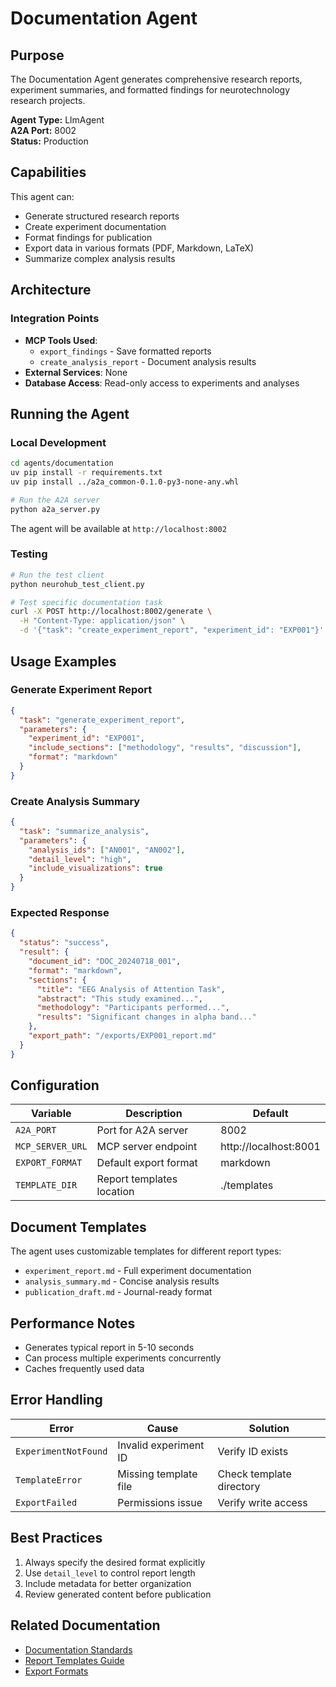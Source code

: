 # Documentation Agent

## Purpose

The Documentation Agent generates comprehensive research reports, experiment summaries, and formatted findings for neurotechnology research projects.

**Agent Type:** LlmAgent  
**A2A Port:** 8002  
**Status:** Production

## Capabilities

This agent can:
- Generate structured research reports
- Create experiment documentation
- Format findings for publication
- Export data in various formats (PDF, Markdown, LaTeX)
- Summarize complex analysis results

## Architecture

### Integration Points

- **MCP Tools Used**: 
  - `export_findings` - Save formatted reports
  - `create_analysis_report` - Document analysis results
- **External Services**: None
- **Database Access**: Read-only access to experiments and analyses

## Running the Agent

### Local Development

```bash
cd agents/documentation
uv pip install -r requirements.txt
uv pip install ../a2a_common-0.1.0-py3-none-any.whl

# Run the A2A server
python a2a_server.py
```

The agent will be available at `http://localhost:8002`

### Testing

```bash
# Run the test client
python neurohub_test_client.py

# Test specific documentation task
curl -X POST http://localhost:8002/generate \
  -H "Content-Type: application/json" \
  -d '{"task": "create_experiment_report", "experiment_id": "EXP001"}'
```

## Usage Examples

### Generate Experiment Report

```json
{
  "task": "generate_experiment_report",
  "parameters": {
    "experiment_id": "EXP001",
    "include_sections": ["methodology", "results", "discussion"],
    "format": "markdown"
  }
}
```

### Create Analysis Summary

```json
{
  "task": "summarize_analysis",
  "parameters": {
    "analysis_ids": ["AN001", "AN002"],
    "detail_level": "high",
    "include_visualizations": true
  }
}
```

### Expected Response

```json
{
  "status": "success",
  "result": {
    "document_id": "DOC_20240718_001",
    "format": "markdown",
    "sections": {
      "title": "EEG Analysis of Attention Task",
      "abstract": "This study examined...",
      "methodology": "Participants performed...",
      "results": "Significant changes in alpha band..."
    },
    "export_path": "/exports/EXP001_report.md"
  }
}
```

## Configuration

| Variable | Description | Default |
|----------|-------------|---------|
| `A2A_PORT` | Port for A2A server | 8002 |
| `MCP_SERVER_URL` | MCP server endpoint | http://localhost:8001 |
| `EXPORT_FORMAT` | Default export format | markdown |
| `TEMPLATE_DIR` | Report templates location | ./templates |

## Document Templates

The agent uses customizable templates for different report types:
- `experiment_report.md` - Full experiment documentation
- `analysis_summary.md` - Concise analysis results
- `publication_draft.md` - Journal-ready format

## Performance Notes

- Generates typical report in 5-10 seconds
- Can process multiple experiments concurrently
- Caches frequently used data

## Error Handling

| Error | Cause | Solution |
|-------|-------|----------|
| `ExperimentNotFound` | Invalid experiment ID | Verify ID exists |
| `TemplateError` | Missing template file | Check template directory |
| `ExportFailed` | Permissions issue | Verify write access |

## Best Practices

1. Always specify the desired format explicitly
2. Use `detail_level` to control report length
3. Include metadata for better organization
4. Review generated content before publication

## Related Documentation

- [Documentation Standards](../../docs/documentation-standards.md)
- [Report Templates Guide](../../docs/templates/report-guide.md)
- [Export Formats](../../docs/export-formats.md)